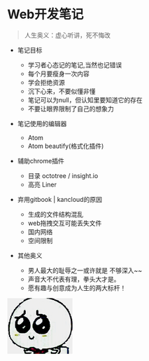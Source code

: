 # Web开发笔记

> 人生奥义：虚心听讲，死不悔改

- 笔记目标

  - 学习者心态记的笔记,当然也记错误
  - 每个月要瘦身一次内容
  - 学会拒绝资源
  - 沉下心来，不要似懂非懂
  - 笔记可以为null，但认知里要知道它的存在
  - 不要让眼界限制了自己的想象力

- 笔记使用的编辑器

  - Atom
  - Atom beautify(格式化插件)

- 辅助chrome插件

  - 目录 octotree / insight.io
  - 高亮 Liner

- 弃用gitbook | kancloud的原因

  - 生成的文件结构混乱
  - web拖拽交互可能丢失文件
  - 国内网络
  - 空间限制

- 其他奥义

  - 男人最大的耻辱之一或许就是 不够深入~~
  - 声音大不代表有理，拳头大才是。
  - 愿有趣与创意成为人生的两大标杆！

![](/assets/img/index/xiong.gif)
